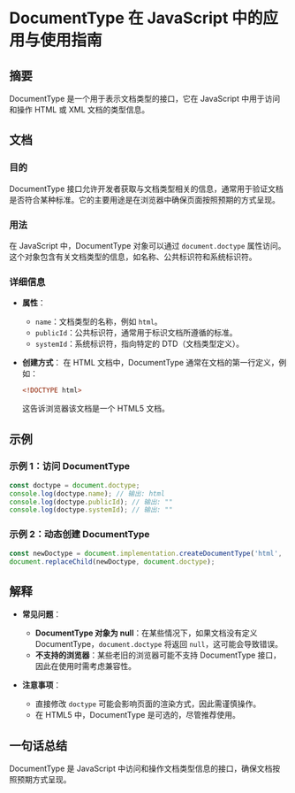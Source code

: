 <!--
Meta Description: # DocumentType 在 JavaScript 中的应用与使用指南 ## 摘要 DocumentType 是一个用于表示文档类型的接口，它在 JavaScript 中用于访问和操作 HTML 或 XML 文档的类型信息。 ## 文档 ### 目的 DocumentType 接口允许开发者获取...
Meta Keywords: documenttype, doctype, html, javascript, document
-->

# DocumentType 在 JavaScript 中的应用与使用指南

## 摘要
DocumentType 是一个用于表示文档类型的接口，它在 JavaScript 中用于访问和操作 HTML 或 XML 文档的类型信息。

## 文档
### 目的
DocumentType 接口允许开发者获取与文档类型相关的信息，通常用于验证文档是否符合某种标准。它的主要用途是在浏览器中确保页面按照预期的方式呈现。

### 用法
在 JavaScript 中，DocumentType 对象可以通过 `document.doctype` 属性访问。这个对象包含有关文档类型的信息，如名称、公共标识符和系统标识符。

### 详细信息
- **属性**：
  - `name`：文档类型的名称，例如 `html`。
  - `publicId`：公共标识符，通常用于标识文档所遵循的标准。
  - `systemId`：系统标识符，指向特定的 DTD（文档类型定义）。

- **创建方式**：
  在 HTML 文档中，DocumentType 通常在文档的第一行定义，例如：
  ```html
  <!DOCTYPE html>
  ```
  这告诉浏览器该文档是一个 HTML5 文档。

## 示例
### 示例 1：访问 DocumentType
```javascript
const doctype = document.doctype;
console.log(doctype.name); // 输出: html
console.log(doctype.publicId); // 输出: ""
console.log(doctype.systemId); // 输出: ""
```

### 示例 2：动态创建 DocumentType
```javascript
const newDoctype = document.implementation.createDocumentType('html', '', '');
document.replaceChild(newDoctype, document.doctype);
```

## 解释
- **常见问题**：
  - **DocumentType 对象为 null**：在某些情况下，如果文档没有定义 DocumentType，`document.doctype` 将返回 `null`，这可能会导致错误。
  - **不支持的浏览器**：某些老旧的浏览器可能不支持 DocumentType 接口，因此在使用时需考虑兼容性。

- **注意事项**：
  - 直接修改 `doctype` 可能会影响页面的渲染方式，因此需谨慎操作。
  - 在 HTML5 中，DocumentType 是可选的，尽管推荐使用。

## 一句话总结
DocumentType 是 JavaScript 中访问和操作文档类型信息的接口，确保文档按照预期方式呈现。